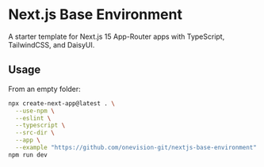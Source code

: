 # Next.js Base Environment

A starter template for Next.js 15 App-Router apps with TypeScript, TailwindCSS, and DaisyUI.

## Usage

From an empty folder:

```bash
npx create-next-app@latest . \
  --use-npm \
  --eslint \
  --typescript \
  --src-dir \
  --app \
  --example "https://github.com/onevision-git/nextjs-base-environment"
npm run dev
```
